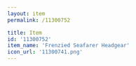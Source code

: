 ```yaml
---
layout: item
permalink: /11300752

title: Item
id: '11300752'
item_name: 'Frenzied Seafarer Headgear'
icon_url: '11300741.png'
---
```

